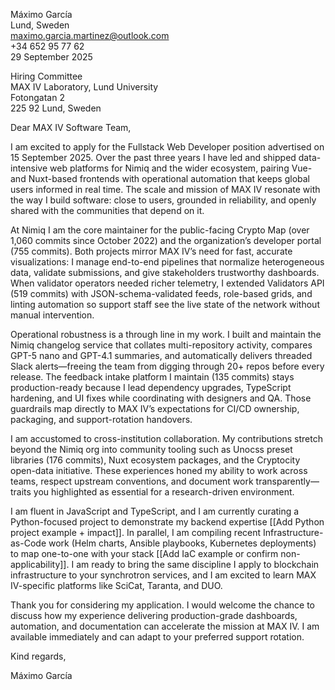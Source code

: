 Máximo García  
Lund, Sweden  
maximo.garcia.martinez@outlook.com  
+34 652 95 77 62  
29 September 2025

Hiring Committee  
MAX IV Laboratory, Lund University  
Fotongatan 2  
225 92 Lund, Sweden

Dear MAX IV Software Team,

I am excited to apply for the Fullstack Web Developer position advertised on 15 September 2025. Over the past three years I have led and shipped data-intensive web platforms for Nimiq and the wider ecosystem, pairing Vue- and Nuxt-based frontends with operational automation that keeps global users informed in real time. The scale and mission of MAX IV resonate with the way I build software: close to users, grounded in reliability, and openly shared with the communities that depend on it.

At Nimiq I am the core maintainer for the public-facing Crypto Map (over 1,060 commits since October 2022) and the organization’s developer portal (755 commits). Both projects mirror MAX IV’s need for fast, accurate visualizations: I manage end-to-end pipelines that normalize heterogeneous data, validate submissions, and give stakeholders trustworthy dashboards. When validator operators needed richer telemetry, I extended Validators API (519 commits) with JSON-schema-validated feeds, role-based grids, and linting automation so support staff see the live state of the network without manual intervention.

Operational robustness is a through line in my work. I built and maintain the Nimiq changelog service that collates multi-repository activity, compares GPT-5 nano and GPT-4.1 summaries, and automatically delivers threaded Slack alerts—freeing the team from digging through 20+ repos before every release. The feedback intake platform I maintain (135 commits) stays production-ready because I lead dependency upgrades, TypeScript hardening, and UI fixes while coordinating with designers and QA. Those guardrails map directly to MAX IV’s expectations for CI/CD ownership, packaging, and support-rotation handovers.

I am accustomed to cross-institution collaboration. My contributions stretch beyond the Nimiq org into community tooling such as Unocss preset libraries (176 commits), Nuxt ecosystem packages, and the Cryptocity open-data initiative. These experiences honed my ability to work across teams, respect upstream conventions, and document work transparently—traits you highlighted as essential for a research-driven environment.

I am fluent in JavaScript and TypeScript, and I am currently curating a Python-focused project to demonstrate my backend expertise [[Add Python project example + impact]]. In parallel, I am compiling recent Infrastructure-as-Code work (Helm charts, Ansible playbooks, Kubernetes deployments) to map one-to-one with your stack [[Add IaC example or confirm non-applicability]]. I am ready to bring the same discipline I apply to blockchain infrastructure to your synchrotron services, and I am excited to learn MAX IV-specific platforms like SciCat, Taranta, and DUO.

Thank you for considering my application. I would welcome the chance to discuss how my experience delivering production-grade dashboards, automation, and documentation can accelerate the mission at MAX IV. I am available immediately and can adapt to your preferred support rotation.

Kind regards,

Máximo García
